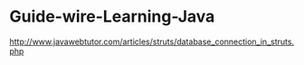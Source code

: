 # Guide-wire-Learning-Java

http://www.javawebtutor.com/articles/struts/database_connection_in_struts.php
